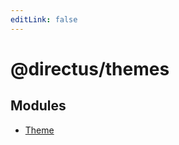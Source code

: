 ```yaml
---
editLink: false
---
```


# @directus/themes

## Modules

- [Theme](type-aliases/type-alias.Theme.md)
